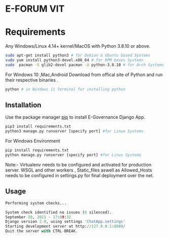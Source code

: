 # E-FORUM VIT

# Requirements
Any Windows/Linux 4.14+ kernel/MacOS with Python 3.8.10 or above.
```bash
sudo apt-get install python3 # for Debian & Ubuntu based Systems
sudo yum install python3-devel.x86_64 # for RPM bases Systems
sudo  pacman -S glib2-devel pacman -U python-3.8.10 # for Arch Systems
```
For Windows 10 ,Mac,Android Download from offical site of Python and run their respective binaries .
```bash
python # in Windows 11 Terminal for installing python
```
## Installation
Use the package manager [pip](https://pip.pypa.io/en/stable/) to install E-Governance Django App.

```bash
pip3 install requirements.txt
python3 manage.py runserver [specify port] #for Linux Systems
```
For Windows Environment 
```bash
pip install requirements.txt
python manage.py runserver [specify port] #for Linux Systems
```
Note:- Virtualenv needs to be configured and activated for production server. WSGL and other workers , Static_files aswell as Allowed_Hosts needs to be configured in settings.py for final deployment over the net.

## Usage

```python
Performing system checks...

System check identified no issues (0 silenced).
September 20, 2021 - 17:09:32
Django version 2.0, using settings 'ChatApp.settings'
Starting development server at http://127.0.0.1:8000/
Quit the server with CTRL-BREAK.

```


